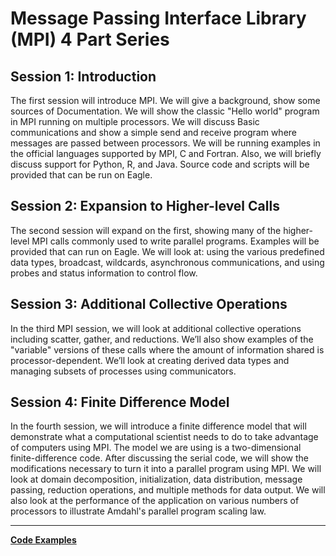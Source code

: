 # Message Passing Interface Library (MPI) 4 Part Series

## Session 1: Introduction

The first session will introduce MPI. We will give a background, show some sources of Documentation. We will show the classic "Hello world" program in MPI running on multiple processors. We will discuss Basic communications and show a simple send and receive program where messages are passed between processors. We will be running examples in the official languages supported by MPI, C and Fortran. Also, we will briefly discuss support for Python, R, and Java.  Source code and scripts will be provided that can be run on Eagle.

## Session 2: Expansion to Higher-level Calls

The second session will expand on the first, showing many of the higher-level MPI calls commonly used to write parallel programs. Examples will be provided that can run on Eagle. We will look at: using the various predefined data types, broadcast, wildcards, asynchronous communications, and using probes and status information to control flow.

## Session 3: Additional Collective Operations

In the third MPI session, we will look at additional collective operations including scatter, gather, and reductions. We’ll also show examples of the "variable" versions of these calls where the amount of information shared is processor-dependent. We’ll look at creating derived data types and managing subsets of processes using communicators.

## Session 4: Finite Difference Model

In the fourth session, we will introduce a finite difference model that will demonstrate what a computational scientist needs to do to take advantage of computers using MPI. The model we are using is a two-dimensional finite-difference code. After discussing the serial code, we will show the modifications necessary to turn it into a parallel program using MPI. We will look at domain decomposition, initialization, data distribution, message passing, reduction operations, and multiple methods for data output. We will also look at the performance of the application on various numbers of processors to illustrate Amdahl's parallel program scaling law.

---

**[Code Examples](https://github.com/timkphd/examples/tree/master/mpi)**
